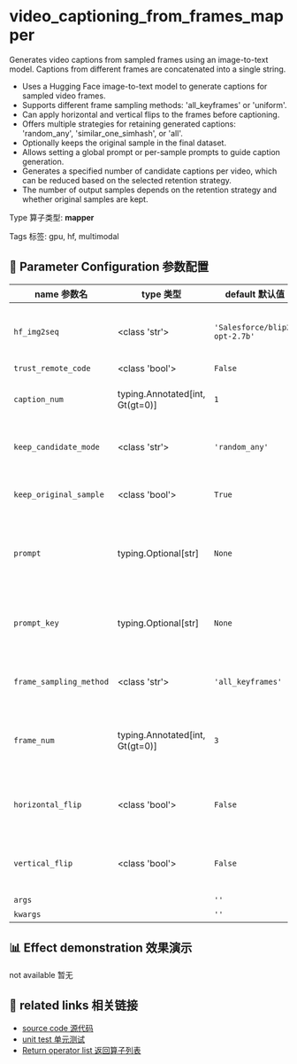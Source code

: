 # video_captioning_from_frames_mapper

Generates video captions from sampled frames using an image-to-text model. Captions from
different frames are concatenated into a single string.

- Uses a Hugging Face image-to-text model to generate captions for sampled video frames.
- Supports different frame sampling methods: 'all_keyframes' or 'uniform'.
- Can apply horizontal and vertical flips to the frames before captioning.
- Offers multiple strategies for retaining generated captions: 'random_any',
'similar_one_simhash', or 'all'.
- Optionally keeps the original sample in the final dataset.
- Allows setting a global prompt or per-sample prompts to guide caption generation.
- Generates a specified number of candidate captions per video, which can be reduced
based on the selected retention strategy.
- The number of output samples depends on the retention strategy and whether original
samples are kept.

Type 算子类型: **mapper**

Tags 标签: gpu, hf, multimodal

## 🔧 Parameter Configuration 参数配置
| name 参数名 | type 类型 | default 默认值 | desc 说明 |
|--------|------|--------|------|
| `hf_img2seq` | <class 'str'> | `'Salesforce/blip2-opt-2.7b'` | model name on huggingface to generate caption |
| `trust_remote_code` | <class 'bool'> | `False` |  |
| `caption_num` | typing.Annotated[int, Gt(gt=0)] | `1` | how many candidate captions to generate |
| `keep_candidate_mode` | <class 'str'> | `'random_any'` | retain strategy for the generated |
| `keep_original_sample` | <class 'bool'> | `True` | whether to keep the original sample. If |
| `prompt` | typing.Optional[str] | `None` | a string prompt to guide the generation of image-to-text |
| `prompt_key` | typing.Optional[str] | `None` | the key name of fields in samples to store prompts |
| `frame_sampling_method` | <class 'str'> | `'all_keyframes'` | sampling method of extracting frame |
| `frame_num` | typing.Annotated[int, Gt(gt=0)] | `3` | the number of frames to be extracted uniformly from |
| `horizontal_flip` | <class 'bool'> | `False` | flip frame video horizontally (left to right). |
| `vertical_flip` | <class 'bool'> | `False` | flip frame video vertically (top to bottom). |
| `args` |  | `''` | extra args |
| `kwargs` |  | `''` | extra args |

## 📊 Effect demonstration 效果演示
not available 暂无

## 🔗 related links 相关链接
- [source code 源代码](../../../data_juicer/ops/mapper/video_captioning_from_frames_mapper.py)
- [unit test 单元测试](../../../tests/ops/mapper/test_video_captioning_from_frames_mapper.py)
- [Return operator list 返回算子列表](../../Operators.md)